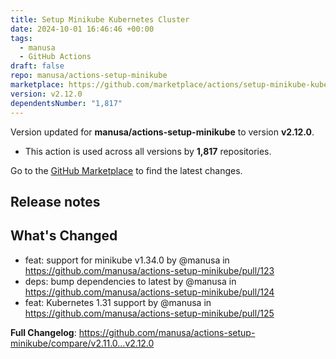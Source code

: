 ```yaml
---
title: Setup Minikube Kubernetes Cluster
date: 2024-10-01 16:46:46 +00:00
tags:
  - manusa
  - GitHub Actions
draft: false
repo: manusa/actions-setup-minikube
marketplace: https://github.com/marketplace/actions/setup-minikube-kubernetes-cluster
version: v2.12.0
dependentsNumber: "1,817"
---
```



Version updated for **manusa/actions-setup-minikube** to version **v2.12.0**.
- This action is used across all versions by **1,817** repositories.

Go to the [GitHub Marketplace](https://github.com/marketplace/actions/setup-minikube-kubernetes-cluster) to find the latest changes.

## Release notes

## What's Changed
* feat: support for minikube v1.34.0 by @manusa in https://github.com/manusa/actions-setup-minikube/pull/123
* deps: bump dependencies to latest by @manusa in https://github.com/manusa/actions-setup-minikube/pull/124
* feat: Kubernetes 1.31 support by @manusa in https://github.com/manusa/actions-setup-minikube/pull/125


**Full Changelog**: https://github.com/manusa/actions-setup-minikube/compare/v2.11.0...v2.12.0

